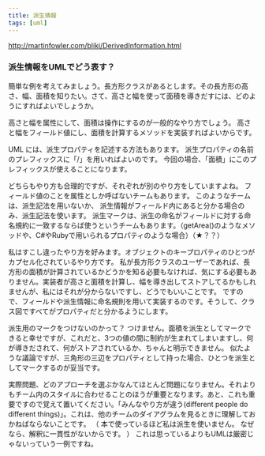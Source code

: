 ```yaml
---
title: 派生情報
tags: [uml]
---
```


http://martinfowler.com/bliki/DerivedInformation.html

### 派生情報をUMLでどう表す？

簡単な例を考えてみましょう。長方形クラスがあるとします。その長方形の高さ、幅、面積を知りたい。さて、高さと幅を使って面積を導きだすには、どのようにすればよいでしょうか。

高さと幅を属性にして、面積は操作にするのが一般的なやり方でしょう。
高さと幅をフィールド値にし、面積を計算するメソッドを実装すればよいからです。

UML には、派生プロパティを記述する方法もあります。
派生プロパティの名前のプレフィックスに「/」を用いればよいのです。
今回の場合、「面積」にこのプレフィックスが使えることになります。

どちらもやり方も合理的ですが、それぞれが別のやり方をしていますよね。
フィールド値のことを属性としか呼ばないチームもあります。
このようなチームは、派生記法を用いないか、
派生情報がフィールド内にあると分かる場合のみ、派生記法を使います。
派生マークは、派生の命名がフィールドに対する命名規約に一致するならば使うというチームもあります。（getArea()のようなメソッドや、C#やRubyで用いられるプロパティのような場合）（★？？）

私はすこし違ったやり方を好みます。オブジェクトのキープロパティのひとつがカプセル化されているやり方です。
私が長方形クラスのユーザーであれば、長方形の面積が計算されているかどうかを知る必要もなければ、気にする必要もありません。実装者が高さと面積を計算し、幅を導き出してストアしてるかもしれませんが、私にはそれが分からないですし、どうでもいいことです。
ですので、フィールドや派生情報に命名規則を用いて実装するのです。そうして、クラス図ですべてがプロパティだと分かるようにします。


派生用のマークをつけないのかって？ つけません。面積を派生としてマークできると幸せですが、これだと、3つの値の間に制約が生まれてしまいますし、何が導きだされて、何がストアされているか、ちゃんと明示できません。
似たような議論ですが、三角形の三辺をプロパティとして持った場合、ひとつを派生としてマークするのが妥当です。

実際問題、どのアプローチを選ぶかなんてほとんど問題になりません。それよりもチーム内のスタイルに合わせることのほうが重要となります。あと、これも重要ですので覚えて置いてください。「みんなやり方が違う(different people do different things)」。これは、他のチームのダイアグラムを見るときに理解しておかねばならないことです。
（
本で使っているほど私は派生を使いません。
なぜなら、解釈に一貫性がないからです。
）
これは思っているよりもUMLは厳密じゃないっていう一例ですね。
